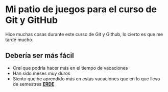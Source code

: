 # Mi patio de juegos para el curso de Git y GitHub
Hice muchas cosas durante este curso de Git y Github, lo cierto es que me tardé mucho.
## Debería ser más fácil
* Creí que podría hacer más en el tiempo de vacaciones
* Han sido meses muy duros
* Siento que he aprendido más en estas vacaciones que en lo que llevo de semestres [**ERDE**](https://www.theflippedclassroom.es/diferencias_eseonline/ "ERDE")
